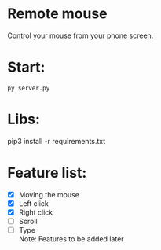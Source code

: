 # Remote mouse
Control your mouse from your phone screen.

# Start:
`py server.py`

# Libs:
pip3 install -r requirements.txt

# Feature list:
- [x] Moving the mouse
- [x] Left click
- [x] Right click
- [ ] Scroll
- [ ] Type  
Note: Features to be added later 